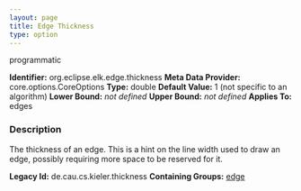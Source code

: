 ```yaml
---
layout: page
title: Edge Thickness
type: option
---
```

programmatic

**Identifier:** org.eclipse.elk.edge.thickness
**Meta Data Provider:** core.options.CoreOptions
**Type:** double
**Default Value:**  1  (not specific to an algorithm)
**Lower Bound:** *not defined*
**Upper Bound:** *not defined*
**Applies To:** edges

### Description
The thickness of an edge. This is a hint on the line width used to draw an edge, possibly requiring more space to be reserved for it.

**Legacy Id:** de.cau.cs.kieler.thickness
**Containing Groups:** [edge](org-eclipse-elk-edge)


